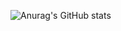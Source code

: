 
![Anurag's GitHub stats](https://github-readme-stats.vercel.app/api?username=gonayng&show_icons=true&theme=dark)
